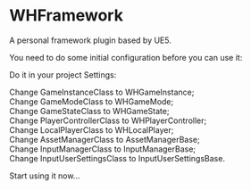 # WHFramework
A personal framework plugin based by UE5.

You need to do some initial configuration before you can use it:

Do it in your project Settings:

Change GameInstanceClass to WHGameInstance;  
Change GameModeClass to WHGameMode;  
Change GameStateClass to WHGameState;  
Change PlayerControllerClass to WHPlayerController;  
Change LocalPlayerClass to WHLocalPlayer;  
Change AssetManagerClass to AssetManagerBase;  
Change InputManagerClass to InputManagerBase;  
Change InputUserSettingsClass to InputUserSettingsBase.

Start using it now...

